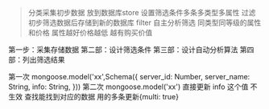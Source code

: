 
> 分类采集初步数据 放到数据库store
  设置筛选条件多条多类型多属性 过滤初步筛选数据后存储到新的数据库 filter
  自主分析筛选 同类型同等级的属性和价格 属性越好价格越低 越有购买价值

  第一步：采集存储数据
  第二部：设计筛选条件
  第三部：设计自动分析算法
  第四部：列出筛选结果

第一次
mongoose.model('xx',Schema({
    server_id: Number,
    server_name: String,
    info: String,
}))
第二次
mongoose.model('xx')
直接更新 info 这个值 不生效 查找能找到对应的数据 用的多条更新{multi: true}
